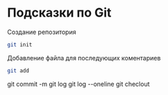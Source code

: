 # Подсказки по Git

Создание репозитория
```sh
git init
```

Добавление файла для последующих  коментариев
```sh
git add
```
git commit -m
git log
git log --oneline
git checlout